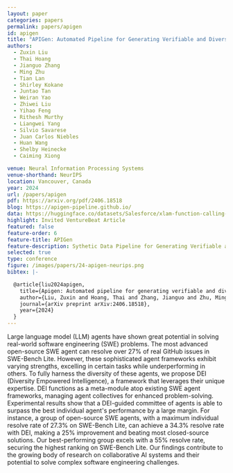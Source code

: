 ```yaml
---
layout: paper
categories: papers
permalink: papers/apigen
id: apigen
title: "APIGen: Automated Pipeline for Generating Verifiable and Diverse Function-Calling Datasets"
authors: 
  - Zuxin Liu
  - Thai Hoang
  - Jianguo Zhang
  - Ming Zhu
  - Tian Lan
  - Shirley Kokane
  - Juntao Tan
  - Weiran Yao
  - Zhiwei Liu
  - Yihao Feng
  - Rithesh Murthy
  - Liangwei Yang
  - Silvio Savarese
  - Juan Carlos Niebles
  - Huan Wang
  - Shelby Heinecke
  - Caiming Xiong

venue: Neural Information Processing Systems
venue-shorthand: NeurIPS
location: Vancouver, Canada
year: 2024
url: /papers/apigen
pdf: https://arxiv.org/pdf/2406.18518
blog: https://apigen-pipeline.github.io/
data: https://huggingface.co/datasets/Salesforce/xlam-function-calling-60k
highlight: Invited VentureBeat Article
featured: false
feature-order: 6
feature-title: APIGen
feature-description: Sythetic Data Pipeline for Generating Verifiable and Diverse Function-Calling Datasets
selected: true
type: conference
figure: /images/papers/24-apigen-neurips.png
bibtex: |-

  @article{liu2024apigen,
    title={Apigen: Automated pipeline for generating verifiable and diverse function-calling datasets},
    author={Liu, Zuxin and Hoang, Thai and Zhang, Jianguo and Zhu, Ming and Lan, Tian and Kokane, Shirley and Tan, Juntao and Yao, Weiran and Liu, Zhiwei and Feng, Yihao and others},
    journal={arXiv preprint arXiv:2406.18518},
    year={2024}
  }
---
```


Large language model (LLM) agents have shown great potential in solving real-world software engineering (SWE) problems. The most advanced open-source SWE agent can resolve over 27% of real GitHub issues in SWE-Bench Lite. However, these sophisticated agent frameworks exhibit varying strengths, excelling in certain tasks while underperforming in others. To fully harness the diversity of these agents, we propose DEI (Diversity Empowered Intelligence), a framework that leverages their unique expertise. DEI functions as a meta-module atop existing SWE agent frameworks, managing agent collectives for enhanced problem-solving. Experimental results show that a DEI-guided committee of agents is able to surpass the best individual agent's performance by a large margin. For instance, a group of open-source SWE agents, with a maximum individual resolve rate of 27.3% on SWE-Bench Lite, can achieve a 34.3% resolve rate with DEI, making a 25% improvement and beating most closed-source solutions. Our best-performing group excels with a 55% resolve rate, securing the highest ranking on SWE-Bench Lite. Our findings contribute to the growing body of research on collaborative AI systems and their potential to solve complex software engineering challenges.

